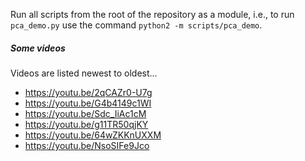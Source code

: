 Run all scripts from the root of the repository as a module, i.e., to run ```pca_demo.py``` use the command ```python2 -m scripts/pca_demo```.

##### Some videos

Videos are listed newest to oldest...

* https://youtu.be/2qCAZr0-U7g
* https://youtu.be/G4b4149c1WI
* https://youtu.be/Sdc_IiAc1cM
* https://youtu.be/g11TR50qjKY
* https://youtu.be/64wZKKnUXXM
* https://youtu.be/NsoSIFe9Jco